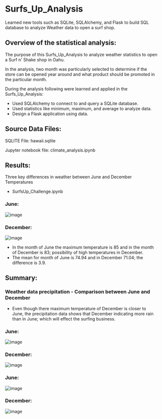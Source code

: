 # Surfs_Up_Analysis
Learned new tools such as SQLite, SQLAlchemy, and Flask to build SQL database to analyze Weather data to open a surf shop.

## Overview of the statistical analysis:
The purpose of this Surfs_Up_Analysis to analyze weather statistics to open a Surf n' Shake shop in Oahu.

In the analysis, two month was particularly selected to determine if the store can be opened year around and what product should be promoted in the particular month.

 During the analysis following were learned and applied in the Surfs_Up_Analysis:
  * Used SQLAlchemy to connect to and query a SQLite database.
  * Used statistics like minimum, maximum, and average to analyze data.
  * Design a Flask application using data.

## Source Data Files:

SQLITE File:
hawaii.sqlite

Jupyter notebook file: 
climate_analysis.ipynb

## Results:

Three key differences in weather between June and December Temperatures
  * SurfsUp_Challenge.ipynb
### June: 
  ![image](https://user-images.githubusercontent.com/79486450/116827943-cb8f1600-ab69-11eb-86cb-a85c6b3fbac3.png)
### December: 
  ![image](https://user-images.githubusercontent.com/79486450/116827967-e2356d00-ab69-11eb-84ea-71dad75e5501.png)
  * In the month of June the maximum temperature is 85 and in the month of December is 83; possibility of high temperatures in December.
  * The mean for month of June is 74.94 and in December 71.04; the difference is 3.9.
  
## Summary:

### Weather data precipitation - Comparison between June and December
* Even though there maximum temperature of December is closer to June, the precipitation data shows that December indicating more rain than in June; which will effect the surfing business.
### June: 
![image](https://user-images.githubusercontent.com/79486450/116829984-532e5200-ab75-11eb-9002-800deac03b6c.png)
### December: 
![image](https://user-images.githubusercontent.com/79486450/116829997-680ae580-ab75-11eb-89e0-c0b5718a5d52.png)
### June:  
![image](https://user-images.githubusercontent.com/79486450/116830048-9688c080-ab75-11eb-9c73-4e767403c08d.png)
### December: 
![image](https://user-images.githubusercontent.com/79486450/116830059-a902fa00-ab75-11eb-8bde-d3dba8380a68.png)
 
